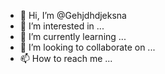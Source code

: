 - 👋 Hi, I’m @Gehjdhdjeksna
- 👀 I’m interested in ...
- 🌱 I’m currently learning ...
- 💞️ I’m looking to collaborate on ...
- 📫 How to reach me ...

<!---
Gehjdhdjeksna/Gehjdhdjeksna is a ✨ special ✨ repository because its `README.md` (this file) appears on your GitHub profile.
You can click the Preview link to take a look at your changes.
--->

